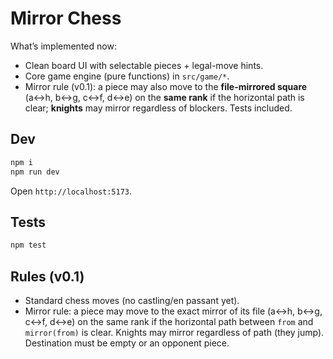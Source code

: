 # Mirror Chess

What’s implemented now:

* Clean board UI with selectable pieces + legal-move hints.
* Core game engine (pure functions) in `src/game/*`.
* Mirror rule (v0.1): a piece may also move to the **file-mirrored square** (a↔h, b↔g, c↔f, d↔e) on the **same rank** if the horizontal path is clear; **knights** may mirror regardless of blockers. Tests included.

## Dev

```bash
npm i
npm run dev
```
Open `http://localhost:5173`.

## Tests

```bash
npm test
```

## Rules (v0.1)

- Standard chess moves (no castling/en passant yet).
- Mirror rule: a piece may move to the exact mirror of its file (a↔h, b↔g, c↔f, d↔e) on the same rank if the horizontal path between `from` and `mirror(from)` is clear. Knights may mirror regardless of path (they jump). Destination must be empty or an opponent piece.
